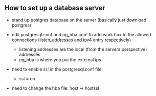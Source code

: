 ## How to set up a database server


- stand up postgres database on the server (basically just download postgres)

- edit postgresql.conf and pg_hba.conf to add work box to the allowed connections (listen_addresses and ipv4 entry respectively)
    - listening addresses are the local (from the servers perspective) addresses
    - pg_hba is where you put the external ips


- need to enable ssl in the postgresql.conf file
    - ssl = on
- need to change the hba file: host -> hostssl

